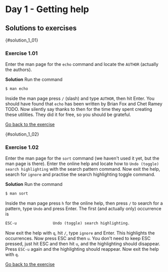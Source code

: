 # Day 1 - Getting help

## Solutions to exercises

{#solution_1_01}
### Exercise 1.01
Enter the man page for the `echo` command and locate the `AUTHOR` (actually the authors).

**Solution**
Run the command

``` sh
$ man echo
```

Inside the man page press `/` (slash) and type `AUTHOR`, then hit Enter. You should have found that `echo` has been written by Brian Fox and Chet Ramey TODO. Now silently say thanks to then for the time they spent creating these utilities. They did it for free, so you should be grateful.

[Go back to the exercise](#exercise_1_01)

{#solution_1_02}
### Exercise 1.02
Enter the man page for the `sort` command (we haven't used it yet, but the man page is there). Enter the online help and locate how to `Undo (toggle) search highlighting` with the search pattern command. Now exit the help, search for `ignore` and practise the search highlighting toggle command.

**Solution**
Run the command

``` sh
$ man sort
```

Inside the man page press `h` for the online help, then press `/` to search for a pattern, type `Undo` and press Enter. The first (and actually only) occurrence is

``` txt
ESC-u                Undo (toggle) search highlighting.
```

Now exit the help with `q`, hit `/`, type `ignore` and Enter. This highlights the occurrences. Now press ESC and then `u`. You don't need to keep ESC pressed, just hit ESC and then hit `u`, and the highlighting should disappear. Press `ESC-u` again and the highlighting should reappear. Now exit the help with `q`.

[Go back to the exercise](#exercise_1_02)

